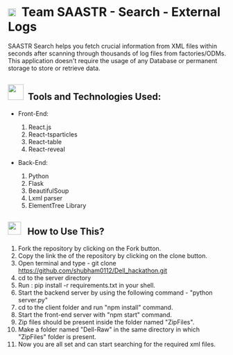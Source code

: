 # <img src="https://github.com/TheDudeThatCode/TheDudeThatCode/blob/master/Assets/Rocket.gif" width="18px"> &nbsp;Team SAASTR - Search - External Logs
SAASTR Search helps you fetch crucial information from XML files within seconds after scanning through thousands of log files from factories/ODMs.
This application doesn't require the usage of any Database or permanent storage to store or retrieve data.

## <img src="https://github.com/TheDudeThatCode/TheDudeThatCode/blob/master/Assets/Designer.gif" width="36px"> &nbsp;Tools and Technologies Used:
* Front-End:
  1. React.js
  2. React-tsparticles
  3. React-table
  4. React-reveal

* Back-End:
  1. Python
  2. Flask
  3. BeautifulSoup
  4. Lxml parser
  5. ElementTree Library


## <img src="https://github.com/TheDudeThatCode/TheDudeThatCode/blob/master/Assets/Developer.gif" width="30px"> &nbsp; How to Use This?<br/>
1. Fork the repository by clicking on the Fork button.
2. Copy the link the of the repository by clicking on the clone button.
3. Open terminal and type -
      git clone https://github.com/shubham0112/Dell_hackathon.git
4. cd to the server directory
5. Run : pip install -r requirements.txt in your shell.
6. Start the backend server by using the following command -
      "python server.py"
8. cd to the client folder and run "npm install" command.
9. Start the front-end server with "npm start" command.
10. Zip files should be present inside the folder named "ZipFiles".
10. Make a folder named "Dell-Raw" in the same directory in which "ZipFiles" folder is present.
11. Now you are all set and can start searching for the required xml files.

    


